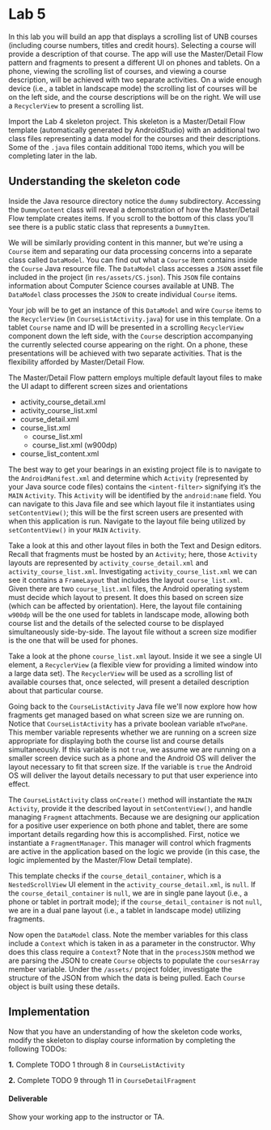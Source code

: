 # Lab 5

In this lab you will build an app that displays a scrolling list of
UNB courses (including course numbers, titles and credit
hours). Selecting a course will provide a description of that
course. The app will use the Master/Detail Flow pattern and fragments
to present a different UI on phones and tablets. On a phone, viewing
the scrolling list of courses, and viewing a course description, will
be achieved with two separate activities. On a wide enough device
(i.e., a tablet in landscape mode) the scrolling list of courses will
be on the left side, and the course descriptions will be on the
right. We will use a ```RecyclerView``` to present a scrolling list.

Import the Lab 4 skeleton project. This skeleton is a Master/Detail
Flow template (automatically generated by AndroidStudio) with an
additional two class files representing a data model for the courses
and their descriptions. Some of the ```.java``` files contain
additional ```TODO``` items, which you will be completing later in the
lab.


## Understanding the skeleton code

Inside the Java resource directory notice the ```dummy```
subdirectory. Accessing the ```DummyContent``` class will reveal a
demonstration of how the Master/Detail Flow template creates items. If
you scroll to the bottom of this class you'll see there is a public
static class that represents a ```DummyItem```.

We will be similarly providing content in this manner, but we're using
a ```Course``` item and separating our data processing concerns into a
separate class called ```DataModel```. You can find out what a
```Course``` item contains inside the ```Course``` Java resource
file. The ```DataModel``` class accesses a ```JSON``` asset file
included in the project (in ```res/assets/CS.json```). This ```JSON```
file contains information about Computer Science courses available at
UNB. The ```DataModel``` class processes the ```JSON``` to create
individual ```Course``` items.

Your job will be to get an instance of this ```DataModel``` and wire
```Course``` items to the ```RecyclerView``` (in
```CourseListActivity.java```) for use in this template. On a tablet
```Course``` name and ID will be presented in a scrolling
```RecyclerView``` component down the left side, with the ```Course```
description accompanying the currently selected course appearing on
the right. On a phone, these presentations will be achieved with two
separate activities. That is the flexibility afforded by Master/Detail
Flow.

The Master/Detail Flow pattern employs multiple default layout files
to make the UI adapt to different screen sizes and orientations

* activity_course_detail.xml
* activity_course_list.xml
* course_detail.xml
* course_list.xml
  * course_list.xml
  * course_list.xml (w900dp)
* course_list_content.xml


The best way to get your bearings in an existing project file is to
navigate to the ```AndroidManifest.xml``` and determine which
```Activity``` (represented by your Java source code files) contains
the ```<intent-filter>``` signifying it’s the ```MAIN```
```Activity```. This ```Activity``` will be identified by the
```android:name``` field. You can navigate to this Java file and see
which layout file it instantiates using ```setContentView()```; this
will be the first screen users are presented with when this
application is run. Navigate to the layout file being utilized by
```setContentView()``` in your ```MAIN``` ```Activity```.

Take a look at this and other layout files in both the Text and Design
editors. Recall that fragments must be hosted by an ```Activity```;
here, those ```Activity``` layouts are represented by
```activity_course_detail.xml``` and
```activity_course_list.xml```. Investigating
```activity_course_list.xml``` we can see it contains a
```FrameLayout``` that includes the layout
```course_list.xml```. Given there are two ```course_list.xml```
files, the Android operating system must decide which layout to
present. It does this based on screen size (which can be affected by
orientation). Here, the layout file containing ```w900dp``` will be
the one used for tablets in landscape mode, allowing both course list
and the details of the selected course to be displayed simultaneously
side-by-side. The layout file without a screen size modifier is the
one that will be used for phones.

Take a look at the phone ```course_list.xml``` layout. Inside it we
see a single UI element, a ```RecyclerView``` (a flexible view for
providing a limited window into a large data set). The
```RecyclerView``` will be used as a scrolling list of available
courses that, once selected, will present a detailed description about
that particular course.

Going back to the ```CourseListActivity``` Java file we'll now explore
how how fragments get managed based on what screen size we are running
on. Notice that ```CourseListActivity``` has a private boolean
variable ```mTwoPane```. This member variable represents whether we
are running on a screen size appropriate for displaying both the
course list and course details simultaneously. If this variable is not
```true```, we assume we are running on a smaller screen device such
as a phone and the Android OS will deliver the layout necessary to fit
that screen size. If the variable is ```true``` the Android OS will
deliver the layout details necessary to put that user experience into
effect.

The ```CourseListActivity``` class ```onCreate()``` method will
instantiate the ```MAIN``` ```Activity```, provide it the described
layout in ```setContentView()```, and handle managing ```Fragment```
attachments. Because we are designing our application for a positive
user experience on both phone and tablet, there are some important
details regarding how this is accomplished. First, notice we
instantiate a ```FragmentManager```. This manager will control which
fragments are active in the application based on the logic we provide
(in this case, the logic implemented by the Master/Flow Detail
template).

This template checks if the ```course_detail_container```, which is
a ```NestedScrollView``` UI element in the
```activity_course_detail.xml```, is ```null```. If the
```course_detail_container``` is ```null```, we are in single pane
layout (i.e., a phone or tablet in portrait mode); if the
```course_detail_container``` is not ```null```, we are in a dual pane
layout (i.e., a tablet in landscape mode) utilizing fragments.

Now open the ```DataModel``` class. Note the member variables for this
class include a ```Context``` which is taken in as a parameter in the
constructor. Why does this class require a ```Context```? Note that in
the ```processJSON``` method we are parsing the JSON to create
```Course``` objects to populate the ```coursesArray``` member
variable. Under the ```/assets/``` project folder, investigate the
structure of the JSON from which the data is being pulled. Each
```Course``` object is built using these details.

## Implementation

Now that you have an understanding of how the skeleton code works,
modify the skeleton to display course information by completing the
following TODOs:

**1.** Complete TODO 1 through 8 in ```CourseListActivity```

**2.** Complete TODO 9 through 11 in ```CourseDetailFragment```

#### Deliverable

Show your working app to the instructor or TA.
